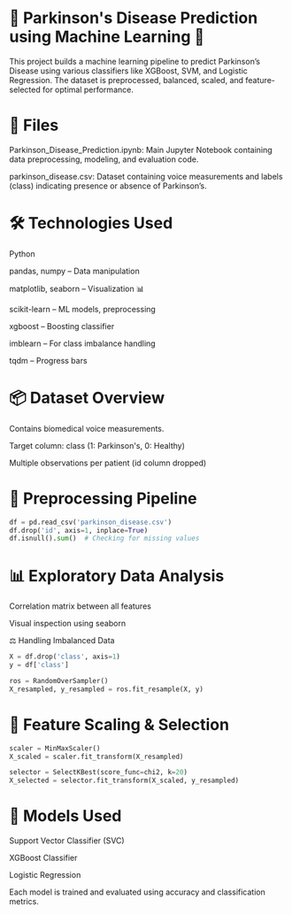 # 🧠 Parkinson's Disease Prediction using Machine Learning 🤖
This project builds a machine learning pipeline to predict Parkinson’s Disease using various classifiers like XGBoost, SVM, and Logistic Regression. The dataset is preprocessed, balanced, scaled, and feature-selected for optimal performance.

# 📁 Files
Parkinson_Disease_Prediction.ipynb: Main Jupyter Notebook containing data preprocessing, modeling, and evaluation code.

parkinson_disease.csv: Dataset containing voice measurements and labels (class) indicating presence or absence of Parkinson’s.

# 🛠️ Technologies Used
Python

pandas, numpy – Data manipulation

matplotlib, seaborn – Visualization 📊

scikit-learn – ML models, preprocessing

xgboost – Boosting classifier

imblearn – For class imbalance handling

tqdm – Progress bars

# 📦 Dataset Overview
Contains biomedical voice measurements.

Target column: class (1: Parkinson's, 0: Healthy)

Multiple observations per patient (id column dropped)

# 🔁 Preprocessing Pipeline
```python
df = pd.read_csv('parkinson_disease.csv')
df.drop('id', axis=1, inplace=True)
df.isnull().sum()  # Checking for missing values
```
# 📊 Exploratory Data Analysis
Correlation matrix between all features

Visual inspection using seaborn

⚖️ Handling Imbalanced Data
```python
X = df.drop('class', axis=1)
y = df['class']

ros = RandomOverSampler()
X_resampled, y_resampled = ros.fit_resample(X, y)
```
# 📐 Feature Scaling & Selection
```python
scaler = MinMaxScaler()
X_scaled = scaler.fit_transform(X_resampled)

selector = SelectKBest(score_func=chi2, k=20)
X_selected = selector.fit_transform(X_scaled, y_resampled)
```
# 🤖 Models Used
Support Vector Classifier (SVC)

XGBoost Classifier

Logistic Regression

Each model is trained and evaluated using accuracy and classification metrics.
